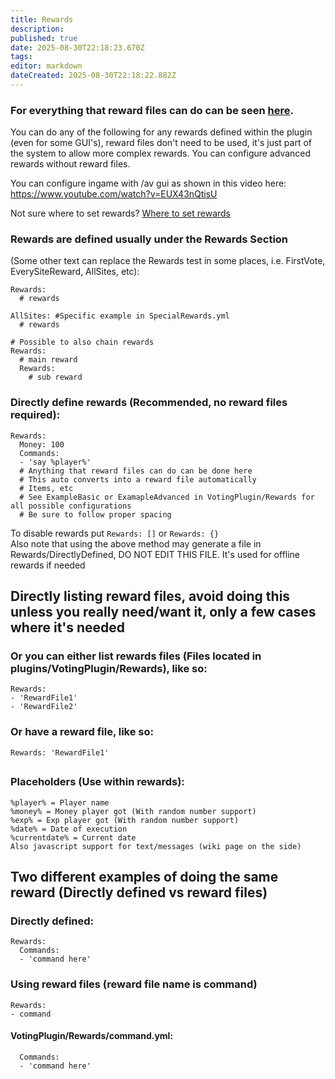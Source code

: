 ```yaml
---
title: Rewards
description: 
published: true
date: 2025-08-30T22:18:23.670Z
tags: 
editor: markdown
dateCreated: 2025-08-30T22:18:22.882Z
---
```


### For everything that reward files can do can be seen [here](https://github.com/BenCodez/AdvancedCore/wiki/Reward-files).

You can do any of the following for any rewards defined within the plugin (even for some GUI's), reward files don't need to be used, it's just part of the system to allow more complex rewards. You can configure advanced rewards without reward files.  

You can configure ingame with /av gui as shown in this video here: https://www.youtube.com/watch?v=EUX43nQtisU

Not sure where to set rewards? [Where to set rewards](https://github.com/BenCodez/VotingPlugin/wiki/Where-to-set-rewards)  

### Rewards are defined usually under the Rewards Section 
(Some other text can replace the Rewards test in some places, i.e. FirstVote, EverySiteReward, AllSites, etc):

    Rewards:
      # rewards
    
    AllSites: #Specific example in SpecialRewards.yml
      # rewards

    # Possible to also chain rewards
    Rewards:
      # main reward
      Rewards:
        # sub reward

### Directly define rewards (Recommended, no reward files required):

    Rewards:
      Money: 100
      Commands:
      - 'say %player%'
      # Anything that reward files can do can be done here
      # This auto converts into a reward file automatically
      # Items, etc
      # See ExampleBasic or ExamapleAdvanced in VotingPlugin/Rewards for all possible configurations
      # Be sure to follow proper spacing

To disable rewards put `Rewards: []` or `Rewards: {}`  
Also note that using the above method may generate a file in Rewards/DirectlyDefined, DO NOT EDIT THIS FILE. It's used for offline rewards if needed


## Directly listing reward files, avoid doing this unless you really need/want it, only a few cases where it's needed

### Or you can either list rewards files (Files located in plugins/VotingPlugin/Rewards), like so:

    Rewards:
    - 'RewardFile1'
    - 'RewardFile2'

### Or have a reward file, like so:
  
    Rewards: 'RewardFile1'

## 

### Placeholders (Use within rewards):
    
    %player% = Player name
    %money% = Money player got (With random number support)
    %exp% = Exp player got (With random number support)
    %date% = Date of execution
    %currentdate% = Current date
    Also javascript support for text/messages (wiki page on the side)

## Two different examples of doing the same reward (Directly defined vs reward files)

### Directly defined:    

    Rewards:
      Commands:
      - 'command here'

### Using reward files (reward file name is command)

    Rewards:
    - command

#### VotingPlugin/Rewards/command.yml:

      Commands:
      - 'command here'

